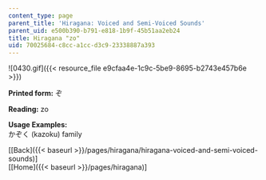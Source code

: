 ```yaml
---
content_type: page
parent_title: 'Hiragana: Voiced and Semi-Voiced Sounds'
parent_uid: e500b390-b791-e818-1b9f-45b51aa2eb24
title: Hiragana "zo"
uid: 70025684-c8cc-a1cc-d3c9-23338887a393
---
```


![0430.gif]({{< resource_file e9cfaa4e-1c9c-5be9-8695-b2743e457b6e >}})

**Printed form:** ぞ

**Reading:** zo

**Usage Examples:**  
かぞく (kazoku) family

  
\[[Back]({{< baseurl >}}/pages/hiragana/hiragana-voiced-and-semi-voiced-sounds)\]  
\[[Home]({{< baseurl >}}/pages/hiragana)\]